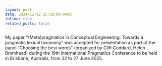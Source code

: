 ```yaml
---
layout: post
date: 2024-11-12 15:59:00-0400
inline: true
related_posts: false
---
```


My paper "(Meta)pragmatics in Conceptual Engineering: Towards a pragmatic lexical taxonomy" was accepted for presentation as part of the panel "Choosing the best words" (organized by Cliff Goddard, Helen Bromhead) during the 19th International Pragmatics Conference to be held in Brisbane, Australia, from 22 to 27 June 2025.